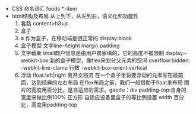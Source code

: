 - CSS 命名词汇
    feeds *-item
- html结构及布局
    从上到下，从左到右，语义化和功能性
    1. 套路
    content>h3+p
    2. 盒子
    3. a 作为盒子，在移动端是很正常的
    display:block
    4. 盒子模型
    文字line-height margin padding
    5. 文字截断
    tmall商户信息是由用户商家填的，它的高度不被限制
    display:-webkit-box;新的盒子模型，像flex来划分父元素的空间
    overflow:hidden;
    -webkit-line-clamp 行数
    -webkit-box-orient:vertical
    6. 浮动
    float:left|right
    离开文档流
    在一个盒子里将要浮动的元素写在最前面，达到经典的左右布局
    在flex布局之前，我们一般借助于float来布局
    图片的宽度用百分比，是自适应的需求。gaodu：div padding-top:自身的宽度来做比例100%  正方形
    自适应设备里盒子的等比例设置 width 百分比，高度用padding-top